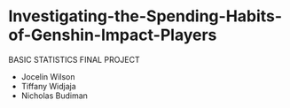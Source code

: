# Investigating-the-Spending-Habits-of-Genshin-Impact-Players
BASIC STATISTICS FINAL PROJECT
- Jocelin Wilson
- Tiffany Widjaja
- Nicholas Budiman
